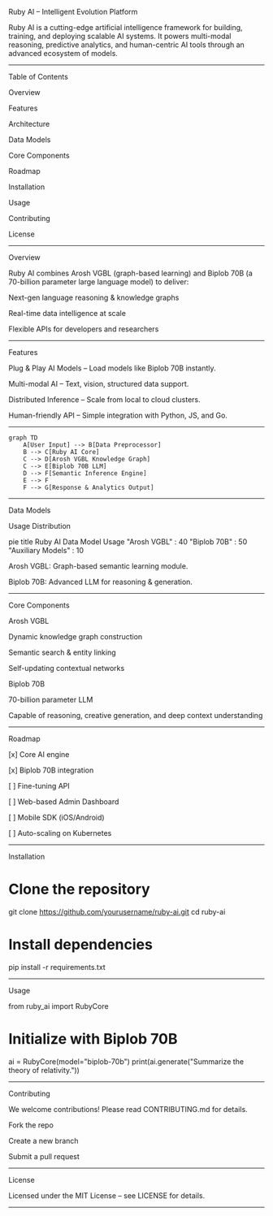 Ruby AI – Intelligent Evolution Platform



   

Ruby AI is a cutting-edge artificial intelligence framework for building, training, and deploying scalable AI systems. It powers multi-modal reasoning, predictive analytics, and human-centric AI tools through an advanced ecosystem of models.


---

Table of Contents

Overview

Features

Architecture

Data Models

Core Components

Roadmap

Installation

Usage

Contributing

License



---

Overview

Ruby AI combines Arosh VGBL (graph-based learning) and Biplob 70B (a 70-billion parameter large language model) to deliver:

Next-gen language reasoning & knowledge graphs

Real-time data intelligence at scale

Flexible APIs for developers and researchers



---

Features

Plug & Play AI Models – Load models like Biplob 70B instantly.

Multi-modal AI – Text, vision, structured data support.

Distributed Inference – Scale from local to cloud clusters.

Human-friendly API – Simple integration with Python, JS, and Go.



---

```mermaid
graph TD
    A[User Input] --> B[Data Preprocessor]
    B --> C[Ruby AI Core]
    C --> D[Arosh VGBL Knowledge Graph]
    C --> E[Biplob 70B LLM]
    D --> F[Semantic Inference Engine]
    E --> F
    F --> G[Response & Analytics Output]
```

---

Data Models

Usage Distribution

pie title Ruby AI Data Model Usage
    "Arosh VGBL" : 40
    "Biplob 70B" : 50
    "Auxiliary Models" : 10

Arosh VGBL: Graph-based semantic learning module.

Biplob 70B: Advanced LLM for reasoning & generation.



---

Core Components

Arosh VGBL

Dynamic knowledge graph construction

Semantic search & entity linking

Self-updating contextual networks


Biplob 70B

70-billion parameter LLM

Capable of reasoning, creative generation, and deep context understanding



---

Roadmap

[x] Core AI engine

[x] Biplob 70B integration

[ ] Fine-tuning API

[ ] Web-based Admin Dashboard

[ ] Mobile SDK (iOS/Android)

[ ] Auto-scaling on Kubernetes



---

Installation

# Clone the repository
git clone https://github.com/yourusername/ruby-ai.git
cd ruby-ai

# Install dependencies
pip install -r requirements.txt


---

Usage

from ruby_ai import RubyCore

# Initialize with Biplob 70B
ai = RubyCore(model="biplob-70b")
print(ai.generate("Summarize the theory of relativity."))


---

Contributing

We welcome contributions! Please read CONTRIBUTING.md for details.

Fork the repo

Create a new branch

Submit a pull request



---

License

Licensed under the MIT License – see LICENSE for details.


---
